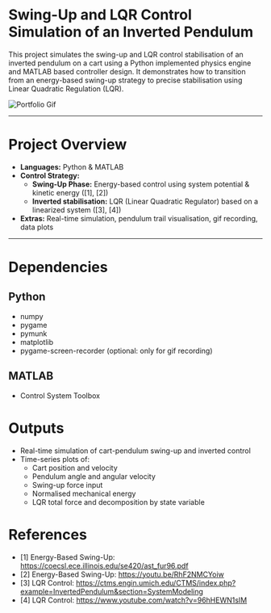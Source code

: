 # Swing-Up and LQR Control Simulation of an Inverted Pendulum

This project simulates the swing-up and LQR control stabilisation of an inverted pendulum on a cart using a Python implemented physics engine and MATLAB based controller design. It demonstrates how to transition from an energy-based swing-up strategy to precise stabilisation using Linear Quadratic Regulation (LQR).

![Portfolio Gif](/files/portfolio.gif)

---

# Project Overview

- **Languages:** Python & MATLAB    
- **Control Strategy:**
  - **Swing-Up Phase:** Energy-based control using system potential & kinetic energy ([1], [2])
  - **Inverted stabilisation:** LQR (Linear Quadratic Regulator) based on a linearized system ([3], [4])
- **Extras:** Real-time simulation, pendulum trail visualisation, gif recording, data plots

---

# Dependencies

## Python

- numpy
- pygame
- pymunk
- matplotlib
- pygame-screen-recorder (optional: only for gif recording)

## MATLAB

- Control System Toolbox

# Outputs

- Real-time simulation of cart-pendulum swing-up and inverted control 
- Time-series plots of:
  - Cart position and velocity
  - Pendulum angle and angular velocity
  - Swing-up force input
  - Normalised mechanical energy
  - LQR total force and decomposition by state variable

# References
- [1] Energy-Based Swing-Up: https://coecsl.ece.illinois.edu/se420/ast_fur96.pdf
- [2] Energy-Based Swing-Up: https://youtu.be/RhF2NMCYoiw
- [3] LQR Control: https://ctms.engin.umich.edu/CTMS/index.php?example=InvertedPendulum&section=SystemModeling
- [4] LQR Control: https://www.youtube.com/watch?v=96hHEWN1sIM
